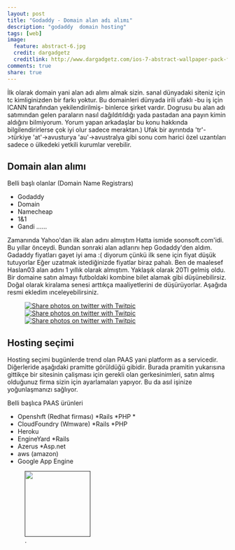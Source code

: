 ```yaml
---
layout: post
title: "Godaddy - Domain alan adı alımı"
description: "godaddy  domain hosting"
tags: [web]
image:
  feature: abstract-6.jpg
  credit: dargadgetz
  creditlink: http://www.dargadgetz.com/ios-7-abstract-wallpaper-pack-for-iphone-5-and-ipod-touch-retina/
comments: true
share: true
---
```


İlk olarak domain yani alan  adı alımı  almak  sizin. sanal dünyadaki  siteniz için tc kimliginizden bir  farkı yoktur.
Bu  domainleri dünyada  irili ufaklı -bu iş  için  ICANN  tarafından yekilendirilmiş- binlerce şirket vardır. Dogrusu bu alan  adı  satımından gelen paraların nasıl dağıldıtıldığı yada pastadan ana payın kimin aldığını bilmiyorum. Yorum yapan arkadaşlar bu konu hakkında bilgilendirirlerse çok iyi olur sadece meraktan.)
Ufak bir ayrıntıda  'tr'->türkiye     'at'->avusturya  'au'->avustralya gibi sonu  com harici özel uzantıları sadece o ülkedeki yetkili kurumlar verebilir.    

## Domain alan alımı   

Belli başlı olanlar  (Domain Name Registrars)

* Godaddy
* Domain
* Namecheap
* 1&1
* Gandi 
......

Zamanında  Yahoo'dan   ilk alan adını almıştım Hatta ismide soonsoft.com'idi. Bu yıllar önceydi. Bundan  sonraki alan adlarını hep Godaddy'den aldım.  Gadaddy  fiyatları  gayet iyi  ama :(  diyorum  çünkü ilk sene için fiyat düşük tutuyorlar Eğer uzatmak istediğinizde fiyatlar biraz pahalı. Ben   de maalesef Haslan03 alan adını 1 yıllık olarak almıştım. Yaklaşık olarak 20Tl gelmiş oldu. Bir domaine satın  almayı futboldaki kombine bilet alamak gibi  düşünebilirsiz. Doğal olarak kiralama senesi arttıkça maaliyetlerini de düşürüyorlar. Aşağıda resmi ekledim ınceleyebilirsiniz.


<figure class="half">
	<a href="" title="Share photos on twitter with Twitpic"><img src="http://twitpic.com/show/thumb/dl4i76.png"  alt="Share photos on twitter with Twitpic"></a>
	<a href="" title="Share photos on twitter with Twitpic"><img src="http://twitpic.com/show/thumb/dl4i90.png"  alt="Share photos on twitter with Twitpic"></a>
	<a href="" title="Share photos on twitter with Twitpic"><img src="http://twitpic.com/show/thumb/dl4i76.png"  alt="Share photos on twitter with Twitpic"></a>
	<figcaption><a href=""  title="godaddy"></a></figcaption>
</figure>

## Hosting  seçimi  
Hosting seçimi bugünlerde  trend olan     PAAS  yani platform as a servicedir. Diğerleride aşağıdaki pramitte görüldüğü gibidir.  Burada  pramitin yukarısına gittikçe bir sitesinin çalişması için gerekli olan gerkesinimleri,  satın almış olduğunuz firma sizin için ayarlamaları yapıyor. Bu da asıl işinize yoğunlaşmanızı  sağlıyor.

Belli başlıca PAAS ürünleri
* Openshıft      (Redhat firması)
	*Rails
	*PHP
	*
* CloudFoundry   (Wmware)
	*Rails
	*PHP
* Heroku
* EngineYard 
	*Rails
* Azerus
	*Asp.net
* aws  (amazon)
* Google App Engine

<figure >
	<a href="" title="Share photos on twitter with Twitpic"><img src="http://twitpic.com/show/thumb/dl5g4c.png" width="150" height="150" alt=""></a>
	<figcaption><a href=""  title="godaddy"></a>.</figcaption>
</figure>